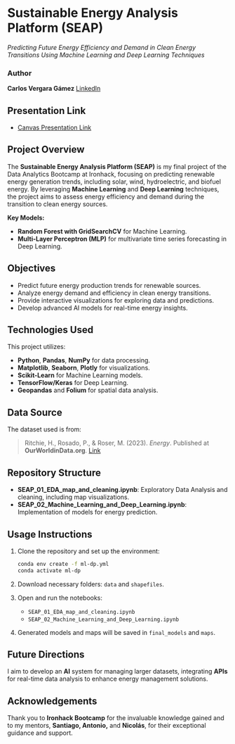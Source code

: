 # Sustainable Energy Analysis Platform (SEAP)

*Predicting Future Energy Efficiency and Demand in Clean Energy Transitions Using Machine Learning and Deep Learning Techniques*

### Author

**Carlos Vergara Gámez** [LinkedIn](https://www.linkedin.com/in/carlosvergaragamez)

## Presentation Link

- [Canvas Presentation Link](#)

## Project Overview

The **Sustainable Energy Analysis Platform (SEAP)** is my final project of the Data Analytics Bootcamp at Ironhack, focusing on predicting renewable energy generation trends, including solar, wind, hydroelectric, and biofuel energy. By leveraging **Machine Learning** and **Deep Learning** techniques, the project aims to assess energy efficiency and demand during the transition to clean energy sources.

**Key Models:**
- **Random Forest with GridSearchCV** for Machine Learning.
- **Multi-Layer Perceptron (MLP)** for multivariate time series forecasting in Deep Learning.

## Objectives

- Predict future energy production trends for renewable sources.
- Analyze energy demand and efficiency in clean energy transitions.
- Provide interactive visualizations for exploring data and predictions.
- Develop advanced AI models for real-time energy insights.

## Technologies Used

This project utilizes:

- **Python**, **Pandas**, **NumPy** for data processing.
- **Matplotlib**, **Seaborn**, **Plotly** for visualizations.
- **Scikit-Learn** for Machine Learning models.
- **TensorFlow/Keras** for Deep Learning.
- **Geopandas** and **Folium** for spatial data analysis.

## Data Source

The dataset used is from:

> Ritchie, H., Rosado, P., & Roser, M. (2023). *Energy*. Published at **OurWorldinData.org**. [Link](https://ourworldindata.org/energy)

## Repository Structure

- **SEAP_01_EDA_map_and_cleaning.ipynb**: Exploratory Data Analysis and cleaning, including map visualizations.
- **SEAP_02_Machine_Learning_and_Deep_Learning.ipynb**: Implementation of models for energy prediction.

## Usage Instructions

1. Clone the repository and set up the environment:
   ```bash
   conda env create -f ml-dp.yml
   conda activate ml-dp
   ```

2. Download necessary folders: `data` and `shapefiles`.

3. Open and run the notebooks:
   - `SEAP_01_EDA_map_and_cleaning.ipynb`
   - `SEAP_02_Machine_Learning_and_Deep_Learning.ipynb`

4. Generated models and maps will be saved in `final_models` and `maps`.


## Future Directions

I aim to develop an **AI** system for managing larger datasets, integrating **APIs** for real-time data analysis to enhance energy management solutions.

## Acknowledgements

Thank you to **Ironhack Bootcamp** for the invaluable knowledge gained and to my mentors, **Santiago, Antonio,** and **Nicolás**, for their exceptional guidance and support.

